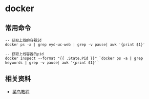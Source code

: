 # docker
## 常用命令
```
-- 获取上线的容器id
docker ps -a | grep eyd-uc-web | grep -v pause| awk '{print $1}'

-- 获取上线容器的pid
docker inspect --format "{{ .State.Pid }}" `docker ps -a | grep keywords | grep -v pause| awk '{print $1}'`
```

## 相关资料
* [菜鸟教程](https://www.runoob.com/docker/docker-architecture.html)
